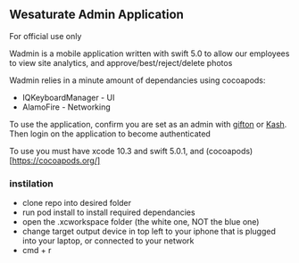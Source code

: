 
## Wesaturate Admin Application 

For official use only 

Wadmin is a mobile application written with swift 5.0 to allow our employees to view site analytics, and approve/best/reject/delete photos

Wadmin relies in a minute amount of dependancies using cocoapods:
* IQKeyboardManager - UI
* AlamoFire - Networking

To use the application, confirm you are set as an admin with [gifton](https://github.com/gifton) or [Kash](https://github.com/kash).  Then login on the application to become authenticated

To use you must have xcode 10.3 and swift 5.0.1, and (cocoapods)[https://cocoapods.org/]

### instilation
* clone repo into desired folder
* run pod install to install required dependancies
* open the .xcworkspace folder (the white one, NOT the blue one) 
* change target output device in top left to your iphone that is plugged into your laptop, or connected to your network
* cmd + r
